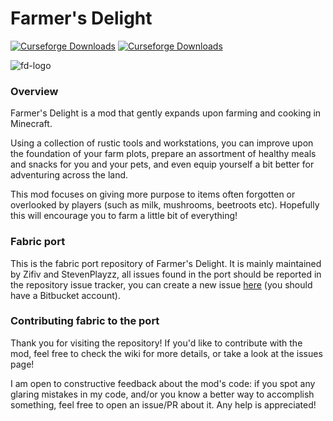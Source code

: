 # Farmer's Delight

[![Curseforge Downloads](https://cf.way2muchnoise.eu/full_farmers-delight_downloads.svg)](https://www.curseforge.com/minecraft/mc-mods/farmers-delight) [![Curseforge Downloads](https://img.shields.io/discord/734511833947439156?color=brightgreen&label=Discord)](https://discord.gg/eFsz5SK)

![fd-logo](https://i.imgur.com/aDELzhM.png)

### Overview

Farmer's Delight is a mod that gently expands upon farming and cooking in Minecraft.

Using a collection of rustic tools and workstations, you can improve upon the foundation of your farm plots, prepare an assortment of healthy meals and snacks for you and your pets, and even equip yourself a bit better for adventuring across the land.

This mod focuses on giving more purpose to items often forgotten or overlooked by players (such as milk, mushrooms, beetroots etc). Hopefully this will encourage you to farm a little bit of everything!

### Fabric port

This is the fabric port repository of Farmer's Delight. It is mainly maintained by Zifiv and StevenPlayzz, all issues found in the port should be reported in the repository issue tracker, you can create a new issue [here](https://bitbucket.org/n-horyzon/farmers-delight-fabric/issues/new) (you should have a Bitbucket account).

### Contributing fabric to the port

Thank you for visiting the repository! If you'd like to contribute with the mod, feel free to check the wiki for more details, or take a look at the issues page!

I am open to constructive feedback about the mod's code: if you spot any glaring mistakes in my code, and/or you know a better way to accomplish something, feel free to open an issue/PR about it. Any help is appreciated!
